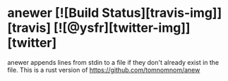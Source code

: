 # anewer [![Build Status][travis-img]][travis] [![@ysfr][twitter-img]][twitter]
anewer appends lines from stdin to a file if they don't already exist in the file. This is a rust version of https://github.com/tomnomnom/anew
